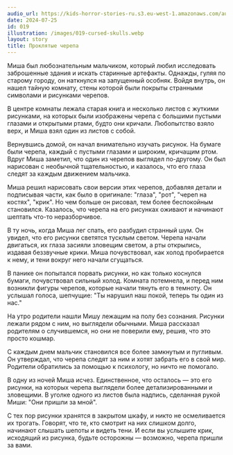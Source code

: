 ```yaml
---
audio_url: https://kids-horror-stories-ru.s3.eu-west-1.amazonaws.com/audio/019-cursed-skulls.mp3
date: 2024-07-25
id: 019
illustration: /images/019-cursed-skulls.webp
layout: story
title: Проклятые черепа
---
```


Миша был любознательным мальчиком, который любил исследовать заброшенные здания и искать старинные артефакты. Однажды, гуляя по старому городу, он наткнулся на запущенный особняк. Войдя внутрь, он нашел тайную комнату, стены которой были покрыты странными символами и рисунками черепов.

В центре комнаты лежала старая книга и несколько листов с жуткими рисунками, на которых были изображены черепа с большими пустыми глазами и открытыми ртами, будто они кричали. Любопытство взяло верх, и Миша взял один из листов с собой.

Вернувшись домой, он начал внимательно изучать рисунок. На бумаге были черепа, каждый с пустыми глазами и широким, кричащим ртом. Вдруг Миша заметил, что один из черепов выглядел по-другому. Он был нарисован с необычной тщательностью, и казалось, что его глаза следят за каждым движением мальчика.

Миша решил нарисовать свои версии этих черепов, добавляя детали и подписывая части, как было в оригинале: "глаза", "рот", "череп на костях", "крик". Но чем больше он рисовал, тем более беспокойным становился. Казалось, что черепа на его рисунках оживают и начинают шептать что-то неразборчивое.

В ту ночь, когда Миша лег спать, его разбудил странный шум. Он увидел, что его рисунки светятся тусклым светом. Черепа начали двигаться, их глаза засияли зловещим светом, а рты открылись, издавая беззвучные крики. Миша почувствовал, как холод пробирается к нему, и тени вокруг него начали сгущаться.

В панике он попытался порвать рисунки, но как только коснулся бумаги, почувствовал сильный холод. Комната потемнела, и перед ним возникли фигуры черепов, которые начали тянуть его в темноту. Он услышал голоса, шепчущие: "Ты нарушил наш покой, теперь ты один из нас."

На утро родители нашли Мишу лежащим на полу без сознания. Рисунки лежали рядом с ним, но выглядели обычными. Миша рассказал родителям о случившемся, но они не поверили ему, решив, что это просто кошмар.

С каждым днем мальчик становился все более замкнутым и пугливым. Он утверждал, что черепа следят за ним и хотят забрать его в свой мир. Родители обратились за помощью к психологу, но ничто не помогало.

В одну из ночей Миша исчез. Единственное, что осталось — это его рисунки, на которых черепа выглядели более детализированными и зловещими. В уголке одного из листов была надпись, сделанная рукой Миши: "Они пришли за мной".

С тех пор рисунки хранятся в закрытом шкафу, и никто не осмеливается их трогать. Говорят, что те, кто смотрит на них слишком долго, начинают слышать шепоты и видеть тени. И если вы услышите крик, исходящий из рисунка, будьте осторожны — возможно, черепа пришли за вами.